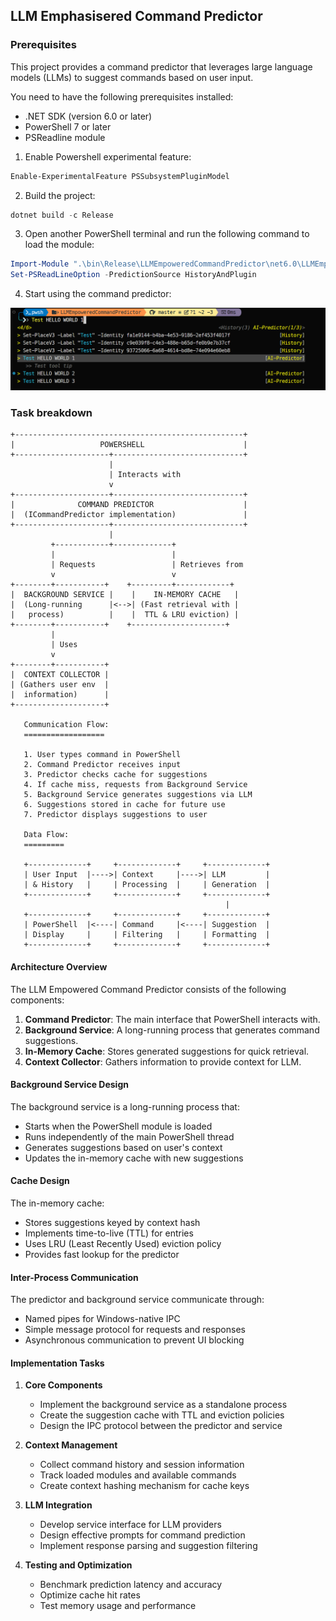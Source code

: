 ## LLM Emphasisered Command Predictor

### Prerequisites
This project provides a command predictor that leverages large language models (LLMs) to suggest commands based on user input.

You need to have the following prerequisites installed:
- .NET SDK (version 6.0 or later)
- PowerShell 7 or later
- PSReadline module

1. Enable Powershell experimental feature:

```powershell
Enable-ExperimentalFeature PSSubsystemPluginModel
```

2. Build the project:

```powershell
dotnet build -c Release
```

3. Open another PowerShell terminal and run the following command to load the module:

```powershell
Import-Module ".\bin\Release\LLMEmpoweredCommandPredictor\net6.0\LLMEmpoweredCommandPredictor.dll" -Verbose
Set-PSReadLineOption -PredictionSource HistoryAndPlugin
```

4. Start using the command predictor:

![test](./doc/1.png)

### Task breakdown

``` plaintext
+---------------------------------------------------+
|                   POWERSHELL                      |
+---------------------+-----------------------------+
                      |
                      | Interacts with
                      v
+---------------------+-----------------------------+
|              COMMAND PREDICTOR                    |
|  (ICommandPredictor implementation)               |
+---------------------+-----------------------------+
                      |
         +------------+-------------+
         |                          |
         | Requests                 | Retrieves from
         v                          v
+--------+-----------+    +---------+------------+
|  BACKGROUND SERVICE |    |    IN-MEMORY CACHE   |
|  (Long-running      |<-->| (Fast retrieval with |
|   process)          |    |  TTL & LRU eviction) |
+--------+-----------+    +---------------------+
         |
         | Uses
         v
+--------+-----------+
|  CONTEXT COLLECTOR |
| (Gathers user env  |
|  information)      |
+--------------------+

   Communication Flow:
   ==================
   
   1. User types command in PowerShell
   2. Command Predictor receives input
   3. Predictor checks cache for suggestions
   4. If cache miss, requests from Background Service
   5. Background Service generates suggestions via LLM
   6. Suggestions stored in cache for future use
   7. Predictor displays suggestions to user

   Data Flow:
   =========
   
   +-------------+     +-------------+     +-------------+
   | User Input  |---->| Context     |---->| LLM         |
   | & History   |     | Processing  |     | Generation  |
   +-------------+     +-------------+     +-------------+
                                                |
   +-------------+     +-------------+     +-------------+
   | PowerShell  |<----| Command     |<----| Suggestion  |
   | Display     |     | Filtering   |     | Formatting  |
   +-------------+     +-------------+     +-------------+
```

#### Architecture Overview
The LLM Empowered Command Predictor consists of the following components:

1. **Command Predictor**: The main interface that PowerShell interacts with.
2. **Background Service**: A long-running process that generates command suggestions.
3. **In-Memory Cache**: Stores generated suggestions for quick retrieval.
4. **Context Collector**: Gathers information to provide context for LLM.

#### Background Service Design
The background service is a long-running process that:
- Starts when the PowerShell module is loaded
- Runs independently of the main PowerShell thread
- Generates suggestions based on user's context
- Updates the in-memory cache with new suggestions

#### Cache Design
The in-memory cache:
- Stores suggestions keyed by context hash
- Implements time-to-live (TTL) for entries
- Uses LRU (Least Recently Used) eviction policy
- Provides fast lookup for the predictor

#### Inter-Process Communication
The predictor and background service communicate through:
- Named pipes for Windows-native IPC
- Simple message protocol for requests and responses
- Asynchronous communication to prevent UI blocking

#### Implementation Tasks

1. **Core Components**
   - Implement the background service as a standalone process
   - Create the suggestion cache with TTL and eviction policies
   - Design the IPC protocol between the predictor and service

2. **Context Management**
   - Collect command history and session information
   - Track loaded modules and available commands
   - Create context hashing mechanism for cache keys

3. **LLM Integration**
   - Develop service interface for LLM providers
   - Design effective prompts for command prediction
   - Implement response parsing and suggestion filtering

4. **Testing and Optimization**
   - Benchmark prediction latency and accuracy
   - Optimize cache hit rates
   - Test memory usage and performance